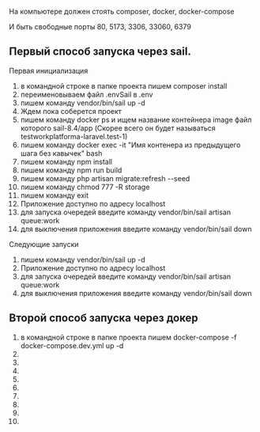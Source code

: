 <p>
На компьютере должен стоять composer, docker, docker-compose

И быть свободные порты 80, 5173, 3306, 33060, 6379</p>

<h2>Первый способ запуска через sail.
</h2>
<p>Первая инициализация</p>
    <ol>
    <li>
        в командной строке в папке проекта пишем composer install
    </li>    
    <li>
        переименовываем файл .envSail в .env
    </li>   
    <li>
    пишем команду vendor/bin/sail up -d
    </li>
    <li>Ждем пока соберется проект</li>
    <li>пишем команду docker ps и ищем название контейнера  image файл которого sail-8.4/app (Скорее всего он будет называться testworkplatforma-laravel.test-1)</li>
    <li>пишем команду docker exec -it "Имя контенера из предыдущего шага без кавычек" bash</li>
    <li>пишем команду npm install</li>
    <li>пишем команду npm run build</li>
    <li>пишем команду php artisan migrate:refresh --seed</li>
    <li>пишем команду chmod 777 -R storage</li>
    <li>пишем команду exit</li>
    <li>Приложение доступно по адресу localhost</li>
    <li>для запуска очередей введите команду vendor/bin/sail artisan queue:work</li>
    <li>для выключения приложения введите команду vendor/bin/sail down</li>
</ol>
<p>Следующие запуски</p>
<ol>
    <li>
    пишем команду vendor/bin/sail up -d
    </li>
    <li>Приложение доступно по адресу localhost</li>
    <li>для запуска очередей введите команду vendor/bin/sail artisan queue:work</li>
    <li>для выключения приложения введите команду vendor/bin/sail down</li>

</ol>
<h2>Второй способ запуска через докер</h2>
    <ol>
    <li>в командной строке в папке проекта пишем
    docker-compose -f docker-compose.dev.yml up -d</li>    
    <li></li>    
    <li></li>    
    <li></li>    
    <li></li>    
    <li></li>    
    <li></li>    
    <li></li>    
    <li></li>    
    <li></li>    
</ol>
